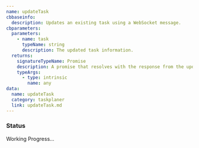 ```yaml
---
name: updateTask
cbbaseinfo:
  description: Updates an existing task using a WebSocket message.
cbparameters:
  parameters:
    - name: task
      typeName: string
      description: The updated task information.
  returns:
    signatureTypeName: Promise
    description: A promise that resolves with the response from the update task event.
    typeArgs:
      - type: intrinsic
        name: any
data:
  name: updateTask
  category: taskplaner
  link: updateTask.md
---
```

<CBBaseInfo/> 
 <CBParameters/>

### Status 

Working Progress...